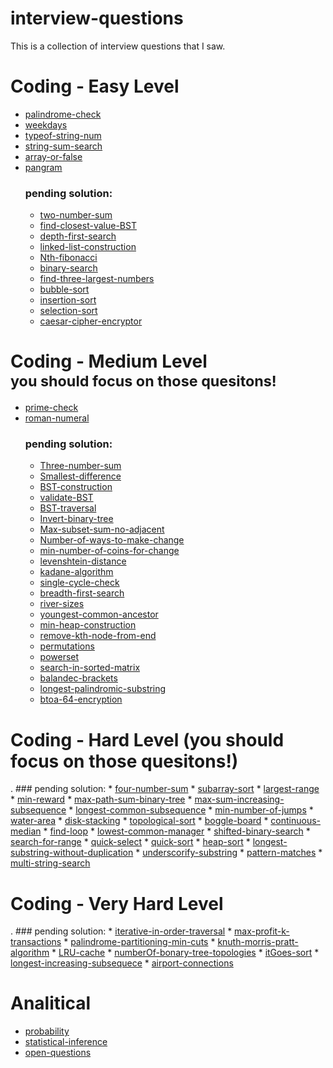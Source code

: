 # interview-questions
This is a collection of interview questions that I saw.

# Coding - Easy Level
* [palindrome-check](../master/coding/easy-level/palindrome-check/palindrome-check.js)
* [weekdays](../master/coding/easy-level/weekdays/weekdays.js)
* [typeof-string-num](../master/coding/easy-level/typeof-string-num/typeof-string-sum.js)
* [string-sum-search](../master/coding/easy-level/string-sum-search/string-sum-search.js)
* [array-or-false](../master/coding/easy-level/array-or-false/array-or-false.js)
* [pangram](../master/coding/easy-level/pangram/pangram.js)
    ### pending solution:
    * [two-number-sum]()
    * [find-closest-value-BST]()
    * [depth-first-search]()
    * [linked-list-construction]()
    * [Nth-fibonacci]()
    * [binary-search]()
    * [find-three-largest-numbers]()
    * [bubble-sort]()
    * [insertion-sort]()
    * [selection-sort]()
    * [caesar-cipher-encryptor]()

# Coding - Medium Level <br/> <sub> you should focus on those quesitons!</sub>
* [prime-check](../master/coding/easy-level/prime-number/prime-number.js)
* [roman-numeral](../master/coding/hard-level/roman-numeral/romanNum.js)
    ### pending solution:
    * [Three-number-sum]()
    * [Smallest-difference]()
    * [BST-construction]()
    * [validate-BST]()
    * [BST-traversal]()
    * [Invert-binary-tree]()
    * [Max-subset-sum-no-adjacent]()
    * [Number-of-ways-to-make-change]()
    * [min-number-of-coins-for-change]()
    * [levenshtein-distance]()
    * [kadane-algorithm]()
    * [single-cycle-check]()
    * [breadth-first-search]()
    * [river-sizes]()
    * [youngest-common-ancestor]()
    * [min-heap-construction]()
    * [remove-kth-node-from-end]()
    * [permutations]()
    * [powerset]()
    * [search-in-sorted-matrix]()
    * [balandec-brackets]()
    * [longest-palindromic-substring]()
    * [btoa-64-encryption]()

# Coding - Hard Level (you should focus on those quesitons!)
.
    ### pending solution:
    * [four-number-sum]()
    * [subarray-sort]()
    * [largest-range]()
    * [min-reward]()
    * [max-path-sum-binary-tree]()
    * [max-sum-increasing-subsequence]()
    * [longest-common-subsequence]()
    * [min-number-of-jumps]()
    * [water-area]()
    * [disk-stacking]()
    * [topological-sort]()
    * [boggle-board]()
    * [continuous-median]()
    * [find-loop]()
    * [lowest-common-manager]()
    * [shifted-binary-search]()
    * [search-for-range]()
    * [quick-select]()
    * [quick-sort]()
    * [heap-sort]()
    * [longest-substring-without-duplication]()
    * [underscorify-substring]()
    * [pattern-matches]()
    * [multi-string-search]()

# Coding - Very Hard Level
.
    ### pending solution:
    * [iterative-in-order-traversal]()
    * [max-profit-k-transactions]()
    * [palindrome-partitioning-min-cuts]()
    * [knuth-morris-pratt-algorithm]()
    * [LRU-cache]()
    * [numberOf-bonary-tree-topologies]()
    * [itGoes-sort]()
    * [longest-increasing-subsequece]()
    * [airport-connections]()

# Analitical
* [probability](../master/analytical/probability/probability.md)
* [statistical-inference](../master/analytical/probability/statistical-inference.md)
* [open-questions](../master/analytical/open/open-questions.md)